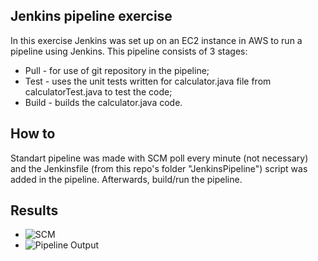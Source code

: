 ## Jenkins pipeline exercise

In this exercise Jenkins was set up on an EC2 instance in AWS to run a pipeline using Jenkins.
This pipeline consists of 3 stages:
- Pull - for use of git repository in the pipeline;
- Test - uses the unit tests written for calculator.java file from calculatorTest.java to test the code;
- Build - builds the calculator.java code.

## How to
Standart pipeline was made with SCM poll every minute (not necessary) and the Jenkinsfile (from this repo's folder "JenkinsPipeline") 
script was added in the pipeline. Afterwards, build/run the pipeline.

## Results
- ![SCM](https://ibb.co/Tck2Mk5)
- ![Pipeline Output](https://ibb.co/kDzXKV7)
